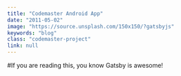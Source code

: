 ```yaml
---
title: "Codemaster Android App"
date: "2011-05-02"
image: "https://source.unsplash.com/150x150/?gatsbyjs"
keywords: "blog"
class: "codemaster-project"
link: null
---
```


#If you are reading this, you know Gatsby is awesome!